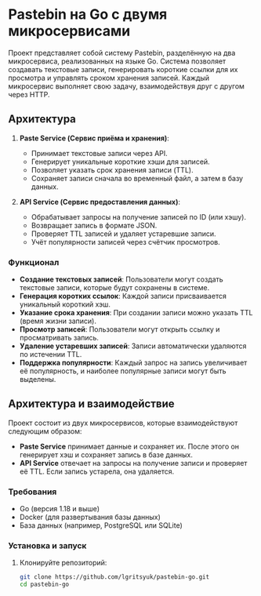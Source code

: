 # Pastebin на Go с двумя микросервисами

Проект представляет собой систему Pastebin, разделённую на два микросервиса, реализованных на языке Go. Система позволяет создавать текстовые записи, генерировать короткие ссылки для их просмотра и управлять сроком хранения записей. Каждый микросервис выполняет свою задачу, взаимодействуя друг с другом через HTTP.

## Архитектура

1. **Paste Service (Сервис приёма и хранения)**:
   - Принимает текстовые записи через API.
   - Генерирует уникальные короткие хэши для записей.
   - Позволяет указать срок хранения записи (TTL).
   - Сохраняет записи сначала во временный файл, а затем в базу данных.

2. **API Service (Сервис предоставления данных)**:
   - Обрабатывает запросы на получение записей по ID (или хэшу).
   - Возвращает запись в формате JSON.
   - Проверяет TTL записей и удаляет устаревшие записи.
   - Учёт популярности записей через счётчик просмотров.

### Функционал

- **Создание текстовых записей**: Пользователи могут создать текстовые записи, которые будут сохранены в системе.
- **Генерация коротких ссылок**: Каждой записи присваивается уникальный короткий хэш.
- **Указание срока хранения**: При создании записи можно указать TTL (время жизни записи).
- **Просмотр записей**: Пользователи могут открыть ссылку и просматривать запись.
- **Удаление устаревших записей**: Записи автоматически удаляются по истечении TTL.
- **Поддержка популярности**: Каждый запрос на запись увеличивает её популярность, и наиболее популярные записи могут быть выделены.

## Архитектура и взаимодействие

Проект состоит из двух микросервисов, которые взаимодействуют следующим образом:

- **Paste Service** принимает данные и сохраняет их. После этого он генерирует хэш и сохраняет запись в базе данных.
- **API Service** отвечает на запросы на получение записи и проверяет её TTL. Если запись устарела, она удаляется.

### Требования

- Go (версия 1.18 и выше)
- Docker (для развертывания базы данных)
- База данных (например, PostgreSQL или SQLite)

### Установка и запуск

1. Клонируйте репозиторий:

   ```bash
   git clone https://github.com/lgritsyuk/pastebin-go.git
   cd pastebin-go
